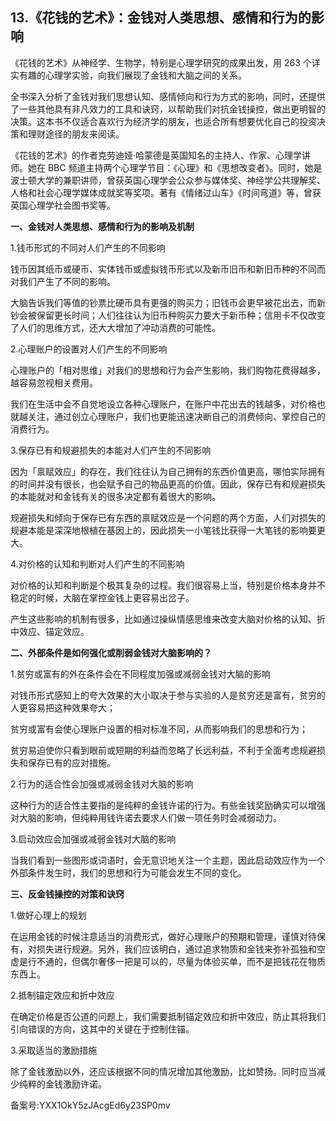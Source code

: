## 13.《花钱的艺术》：金钱对人类思想、感情和行为的影响
《花钱的艺术》从神经学、生物学，特别是心理学研究的成果出发，用 263 个详实有趣的心理学实验，向我们展现了金钱和大脑之间的关系。


全书深入分析了金钱对我们思想认知、感情倾向和行为方式的影响，同时，还提供了一些其他具有非凡效力的工具和诀窍，以帮助我们对抗金钱操控，做出更明智的决策。这本书不仅适合喜欢行为经济学的朋友，也适合所有想要优化自己的投资决策和理财途径的朋友来阅读。


《花钱的艺术》的作者克劳迪娅·哈蒙德是英国知名的主持人、作家、心理学讲师。她在 BBC 频道主持两个心理学节目：《心理》和《思想改变者》。同时，她是波士顿大学的兼职讲师，曾获英国心理学会公众参与媒体奖、神经学公共理解奖、人格和社会心理学媒体成就奖等奖项。著有《情绪过山车》《时间弯道》等，曾获英国心理学社会图书奖等。


**一、金钱对人类思想、感情和行为的影响及机制**


1.钱币形式的不同对人们产生的不同影响


钱币因其纸币或硬币、实体钱币或虚拟钱币形式以及新币旧币和新旧币种的不同而对我们产生了不同的影响。


大脑告诉我们等值的钞票比硬币具有更强的购买力；旧钱币会更早被花出去，而新钞会被保留更长时间；人们往往认为旧币种购买力要大于新币种；信用卡不仅改变了人们的思维方式，还大大增加了冲动消费的可能性。


2.心理账户的设置对人们产生的不同影响


心理账户的「相对思维」对我们的思想和行为会产生影响，我们购物花费得越多，越容易忽视相关费用。


我们在生活中会不自觉地设立各种心理账户，在账户中花出去的钱越多，对价格也就越关注，通过创立心理账户，我们也更能迅速决断自己的消费倾向、掌控自己的消费行为。


3.保存已有和规避损失的本能对人们产生的不同影响


因为「禀赋效应」的存在，我们往往认为自己拥有的东西价值更高，哪怕实际拥有的时间并没有很长，也会赋予自己的物品更高的价值。因此，保存已有和规避损失的本能就对和金钱有关的很多决定都有着很大的影响。


规避损失和倾向于保存已有东西的禀赋效应是一个问题的两个方面，人们对损失的规避本能是深深地根植在基因上的，因此损失一小笔钱比获得一大笔钱的影响要更大。


4.对价格的认知和判断对人们产生的不同影响


对价格的认知和判断是个极其复杂的过程。我们很容易上当，特别是价格本身并不稳定的时候，大脑在掌控金钱上更容易出岔子。


产生这些影响的机制有很多，比如通过操纵情感思维来改变大脑对价格的认知、折中效应、锚定效应。


**二、外部条件是如何强化或削弱金钱对大脑影响的？**


1.贫穷或富有的外在条件会在不同程度加强或减弱金钱对大脑的影响


对钱币形式感知上的夸大效果的大小取决于参与实验的人是贫穷还是富有，贫穷的人更容易把这种效果夸大；


贫穷或富有会使心理账户设置的相对标准不同，从而影响我们的思想和行为；


贫穷易迫使你只看到眼前或短期的利益而忽略了长远利益，不利于全面考虑规避损失和保存已有的应对措施。


2.行为的适合性会加强或减弱金钱对大脑的影响


这种行为的适合性主要指的是纯粹的金钱许诺的行为。有些金钱奖励确实可以增强对大脑的影响，但纯粹用钱许诺去要求人们做一项任务时会减弱动力。


3.启动效应会加强或减弱金钱对大脑的影响


当我们看到一些图形或词语时，会无意识地关注一个主题，因此启动效应作为一个外部条件发生时，我们的思想和行为可能会发生不同的变化。


**三、反金钱操控的对策和诀窍**


1.做好心理上的规划


在运用金钱的时候注意适当的消费形式，做好心理账户的预期和管理，谨慎对待保有，对损失进行规避。另外，我们应该明白，通过追求物质和金钱来弥补孤独和空虚是行不通的，但偶尔奢侈一把是可以的，尽量为体验买单，而不是把钱花在物质东西上。


2.抵制锚定效应和折中效应


在确定价格是否公道的问题上，我们需要抵制锚定效应和折中效应，防止其将我们引向错误的方向，这其中的关键在于控制住锚。


3.采取适当的激励措施


除了金钱激励以外，还应该根据不同的情况增加其他激励，比如赞扬。同时应当减少纯粹的金钱激励许诺。


备案号:YXX1OkY5zJAcgEd6y23SP0mv


